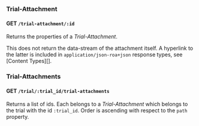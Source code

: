 ### Trial-Attachment

#### GET `/trial-attachment/:id`

Returns the properties of a  _Trial-Attachment_.

This does not return the data-stream of the attachment itself. A
hyperlink to the latter is included in `application/json-roa+json`
response types, see [Content Types][].

### Trial-Attachments

#### GET `/trial/:trial_id/trial-attachments` 

Returns a list of ids. Each belongs to a _Trial-Attachment_ which belongs to the
trial with the id `:trial_id`. Order is ascending with respect to the `path`
property.

